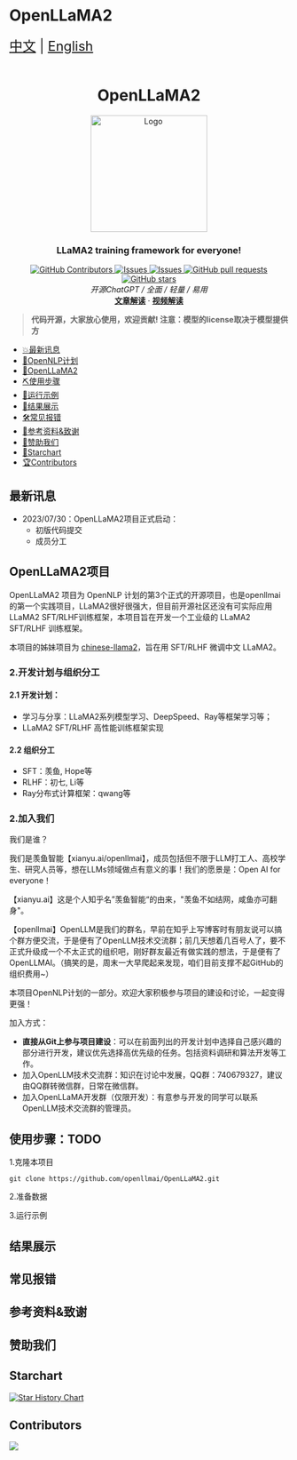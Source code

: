 # OpenLLaMA2
<div style="font-size: 1.5rem;">
  <a href="./README.md">中文</a> |
  <a href="./readme_en.md">English</a>
</div>



</br>

<h1 align="center">OpenLLaMA2</h1>
<div align="center">
  <a href="https://github.com/catqaq/ChatPiXiu">
    <img src="./docs/imgs/pixiu.png" alt="Logo" height="210">
  </a>



  <p align="center">
    <h3>LLaMA2 training framework for everyone!</h3>
      <a href="https://github.com/openllmai/OpenLLaMA2/graphs/contributors">
        <img alt="GitHub Contributors" src="https://img.shields.io/github/contributors/catqaq/ChatPiXiu" />
      </a>
      <a href="https://github.com/catqaq/ChatPiXiu/issues">
        <img alt="Issues" src="https://img.shields.io/github/issues/catqaq/ChatPiXiu?color=0088ff" />
      </a>
      <a href="https://github.com/openllmai/OpenLLaMA2/discussions">
        <img alt="Issues" src="https://img.shields.io/github/discussions/openllmai/OpenLLaMA2?color=0088ff" />
      </a>
      <a href="https://github.com/openllmai/OpenLLaMA2/pulls">
        <img alt="GitHub pull requests" src="https://img.shields.io/github/issues-pr/openllmai/OpenLLaMA2?color=0088ff" />
      <a href="https://github.com/openllmai/OpenLLaMA2/stargazers">
        <img alt="GitHub stars" src="https://img.shields.io/github/stars/openllmai/OpenLLaMA2?color=ccf" />
      </a>
      <br/>
      <em>开源ChatGPT / 全面 / 轻量 / 易用 </em>
      <br/>
      <a href="https://zhuanlan.zhihu.com/p/622065348/"><strong>文章解读</strong></a>
        ·
      <a href="https://zhuanlan.zhihu.com/p/622065348"><strong>视频解读</strong></a>
    </p>







 </p>
</div>

> **代码开源，大家放心使用，欢迎贡献! 注意：模型的license取决于模型提供方**


- [💥最新讯息](#最新讯息)
- [💫OpenNLP计划](#OpenNLP计划)
- [💫OpenLLaMA2](#OpenLLaMA2项目)
- [⛏️使用步骤](#使用步骤)
- [📄运行示例](#运行示例)
- [📄结果展示](#结果展示)
- [🛠️常见报错](#常见报错)
- [💐参考资料&致谢](#参考资料&致谢)
- [🌟赞助我们](#赞助我们)
- [🌈Starchart](#Starchart)
- [🏆Contributors](#Contributors)




## 最新讯息

- 2023/07/30：OpenLLaMA2项目正式启动：
  - 初版代码提交
  - 成员分工

## OpenLLaMA2项目

OpenLLaMA2 项目为 OpenNLP 计划的第3个正式的开源项目，也是openllmai 的第一个实践项目，LLaMA2很好很强大，但目前开源社区还没有可实际应用 LLaMA2 SFT/RLHF训练框架，本项目旨在开发一个工业级的 LLaMA2 SFT/RLHF 训练框架。

本项目的姊妹项目为 [chinese-llama2](https://github.com/OpenLLMAI/chinese-llama2)，旨在用 SFT/RLHF 微调中文 LLaMA2。

### 2.开发计划与组织分工

#### 2.1 开发计划：

- 学习与分享：LLaMA2系列模型学习、DeepSpeed、Ray等框架学习等；
- LLaMA2 SFT/RLHF 高性能训练框架实现

#### 2.2 组织分工

- SFT：羡鱼, Hope等
- RLHF：初七, Li等
- Ray分布式计算框架：qwang等


### 2.加入我们

我们是谁？

我们是羡鱼智能【xianyu.ai/openllmai】，成员包括但不限于LLM打工人、高校学生、研究人员等，想在LLMs领域做点有意义的事！我们的愿景是：Open AI for everyone！

【xianyu.ai】这是个人知乎名”羡鱼智能“的由来，"羡鱼不如结网，咸鱼亦可翻身"。

【openllmai】OpenLLM是我们的群名，早前在知乎上写博客时有朋友说可以搞个群方便交流，于是便有了OpenLLM技术交流群；前几天想着几百号人了，要不正式升级成一个不太正式的组织吧，刚好群友最近有做实践的想法，于是便有了OpenLLMAI。（搞笑的是，周末一大早爬起来发现，咱们目前支撑不起GitHub的组织费用~）

本项目OpenNLP计划的一部分。欢迎大家积极参与项目的建设和讨论，一起变得更强！

加入方式：

- **直接从Git上参与项目建设**：可以在前面列出的开发计划中选择自己感兴趣的部分进行开发，建议优先选择高优先级的任务。包括资料调研和算法开发等工作。
- 加入OpenLLM技术交流群：知识在讨论中发展，QQ群：740679327，建议由QQ群转微信群，日常在微信群。
- 加入OpenLLaMA开发群（仅限开发）：有意参与开发的同学可以联系OpenLLM技术交流群的管理员。



## 使用步骤：TODO

1.克隆本项目

```
git clone https://github.com/openllmai/OpenLLaMA2.git
```

2.准备数据



3.运行示例



## 结果展示




## 常见报错



## 参考资料&致谢



## 赞助我们





## Starchart

[![Star History Chart](https://api.star-history.com/svg?repos=openllmai/OpenLLaMA2&type=Date)](https://star-history.com/#openllmai/OpenLLaMA2&Date)

## Contributors

<a href="https://github.com/openllmai/OpenLLaMA2/graphs/contributors">
  <img src="https://contrib.rocks/image?repo=openllmai/OpenLLaMA2" />
</a>
